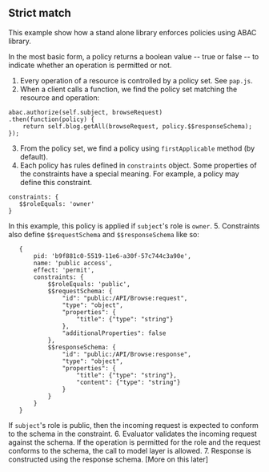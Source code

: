 ## Strict match

This example show how a stand alone library enforces policies using ABAC library.

In the most basic form, a policy returns a boolean value -- true or false -- to indicate whether
an operation is permitted or not.

1. Every operation of a resource is controlled by a policy set. See `pap.js`. 
2. When a client calls a function, we find the policy set matching the resource and operation:
```
abac.authorize(self.subject, browseRequest)
.then(function(policy) {
    return self.blog.getAll(browseRequest, policy.$$responseSchema);
});
```
3. From the policy set, we find a policy using `firstApplicable` method (by default). 
4. Each policy has rules defined in `constraints` object. Some properties of the constraints have a 
   special meaning. For example, a policy may define this constraint.
```
constraints: {
   $$roleEquals: 'owner'
}  
```
   In this example, this policy is applied if `subject`'s role is `owner`. 
5. Constraints also define `$$requestSchema` and `$$responseSchema` like so:
```    
   {
       pid: 'b9f881c0-5519-11e6-a30f-57c744c3a90e',
       name: 'public access',
       effect: 'permit',
       constraints: {
           $$roleEquals: 'public',
           $$requestSchema: {
               "id": "public:/API/Browse:request",
               "type": "object",
               "properties": {
                   "title": {"type": "string"}
               },
               "additionalProperties": false
           },
           $$responseSchema: {
               "id": "public:/API/Browse:response",
               "type": "object",
               "properties": {
                   "title": {"type": "string"},
                   "content": {"type": "string"}
               }
           }
       }
   }
```
   If `subject`'s role is public, then the incoming request is expected to conform to the schema
   in the constraint.
6. Evaluator validates the incoming request against the schema. If the operation is permitted for the role
   and the request conforms to the schema, the call to model layer is allowed. 
7. Response is constructed using the response schema. [More on this later]


